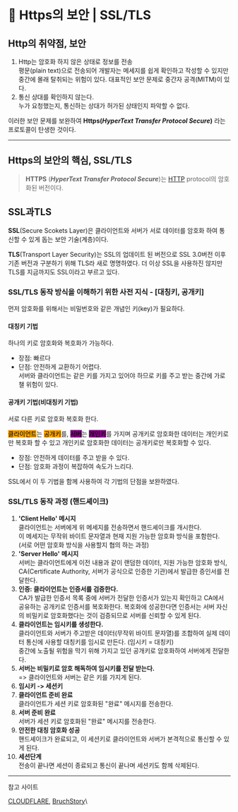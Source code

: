# 🤠 Https의 보안 | SSL/TLS

## Http의 취약점, 보안

1. Http는 암호화 하지 않은 상태로 정보를 전송\
   평문(plain text)으로 전송되어 개발자는 메세지를 쉽게 확인하고 작성할 수 있지만 중간에 몰래 탈취되는 위험이 있다. 대표적인 보안 문제로 중간자 공격(MITM)이 있다.
2. 통신 상대를 확인하지 않는다.\
   누가 요청했는지, 통신하는 상대가 허가된 상태인지 파악할 수 없다.

이러한 보안 문제를 보완하여 **Https(**_**HyperText Transfer Protocol Secure**_**)** 라는 프로토콜이 탄생한 것이다.



***

## Https의 보안의 핵심, SSL/TLS

> **HTTPS** (_**HyperText Transfer Protocol Secure**_)는 [HTTP](https://developer.mozilla.org/ko/docs/Glossary/HTTP) protocol의 암호화된 버전이다.



## SSL과TLS

**SSL**(Secure Scokets Layer)은 클라이언트와 서버가 서로 데이터를 암호화 하여 통신할 수 있게 돕는 보안 기술(계층)이다.

**TLS**(Transport Layer Security)는 SSL의 업데이트 된 버전으로 SSL 3.0버전 이후 기존 버전과 구분하기 위해 TLS라 새로 명명하였다. 더 이상 SSL을 사용하진 않지만 TLS를 지금까지도 SSL이라고 부르고 있다.



### SSL/TLS 동작 방식을 이해하기 위한 사전 지식 - \[대칭키, 공개키]

먼저 암호화를 위해서는 비밀번호와 같은 개념인 키(key)가 필요하다.

#### 대칭키 기법

하나의 키로 암호화와 복호화가 가능하다.

* 장점: 빠르다&#x20;
* 단점: 안전하게 교환하기 어렵다.\
  서버와 클라이언트는 같은 키를 가지고 있어야 하므로 키를 주고 받는 중간에 가로챌 위험이 있다.

#### 공개키 기법(비대칭키 기법)

서로 다른 키로 암호화 복호화 한다.

<mark style="background-color:orange;">클라이언트</mark>는 <mark style="background-color:orange;">공개키</mark>를, <mark style="background-color:purple;">서버</mark>는 <mark style="background-color:purple;">개인키</mark>를 가지며 공개키로 암호화한 데이터는 개인키로만 복호화 할 수 있고 개인키로 암호화한 데이터는 공개키로만 복호화할 수 있다.

* 장점: 안전하게 데이터를 주고 받을 수 있다.
* 단점: 암호화 과정이 복잡하여 속도가 느리다.

SSL에서 이 두 기법을 함께 사용하여 각 기법의 단점을 보완하였다.



### SSL/TLS 동작 과정 (핸드셰이크)

1. **'Client Hello' 메시지**\
   클라이언트는 서버에게 위 메세지를  전송하면서 핸드셰이크를 개시한다. \
   이 메세지는 무작위 바이트 문자열과 현재 지원 가능한 암호화 방식을 포함한다.\
   (서로 어떤 암호화 방식을 사용할지 협의 하는 과정)
2. **'Server Hello'** **메시지**\
   서버는 클라이언트에게 이전 내용과 같이 랜덤한 데이터, 지원 가능한 암호화 방식, CA(Certificate Authority, 서버가 공식으로 인증한 기관)에서 발급한 증인서를 전달한다.
3. **인증: 클라이언트는 인증서를 검증한다.**\
   CA가 발급한 인증서 목록 중에 서버가 전달한 인증서가 있는지 확인하고 CA에서 공유하는 공개키로 인증서를 복호화한다. 복호화에 성공한다면 인증서는 서버 자신의 비밀키로 암호화했다는 것이 검증되므로 서버를 신뢰할 수 있게 된다.
4. **클라이언트는 임시키를 생성한다.**\
   클라이언트와 서버가 주고받은 데이터(무작위 바이트 문자열)를 조합하여 실제 데이터 통신에 사용할 대칭키를 임시로 만든다. (임시키 = 대칭키) \
   중간에 노출될 위험을 막기 위해 가지고 있던 공개키로 암호화하여 서버에게 전달한다.
5. **서버는 비밀키로 암호 해독하여 임시키를 전달 받는다.**\
   \=> 클라이언트와 서버는 같은 키를 가지게 된다.
6. **임시키 -> 세션키**
7. **클라이언트 준비 완료**\
   클라이언트가 세션 키로 암호화된 "완료" 메시지를 전송한다.
8. **서버 준비 완료**\
   서버가 세션 키로 암호화된 "완료" 메시지를 전송한다.
9. **안전한 대칭 암호화 성공**\
   핸드셰이크가 완료되고, 이 세션키로 클라이언트와 서버가 본격적으로 통신할 수 있게 된다.
10. **세션단계**\
    전송이 끝나면 세션이 종료되고 통신이 끝나며 세션키도 함께 삭제된다.

***

참고 사이트

[CLOUDFLARE](https://www.cloudflare.com/ko-kr/learning/ssl/what-happens-in-a-tls-handshake/), [BruchStory](https://brunch.co.kr/@swimjiy/47)\

